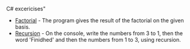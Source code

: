 C# excericises"

* [Factorial](https://gist.github.com/MagdalenaOlak/d99b7451171626c69c6e76278691b494) -  The program gives the result of the factorial on the given basis.
* [Recursion](https://gist.github.com/MagdalenaOlak/a714922b7d1090e871d4f79dfd0c4705) -  On the console, write the numbers from 3 to 1, then the word 'Finidhed' and then the numbers from 1 to 3, using recursion.
